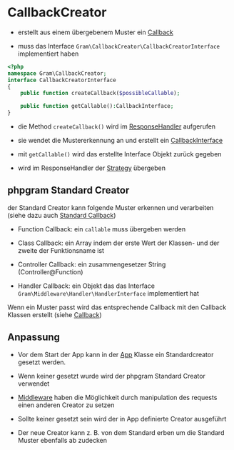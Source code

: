 # CallbackCreator

- erstellt aus einem übergebenem Muster ein [Callback](../Callback/index.md)

- muss das Interface ``Gram\CallbackCreator\CallbackCreatorInterface`` implementiert haben

````php
<?php
namespace Gram\CallbackCreator;
interface CallbackCreatorInterface
{
	public function createCallback($possibleCallable);

	public function getCallable():CallbackInterface;
}
````

- die Method ``createCallback()`` wird im [ResponseHandler](../Middleware/responsehandle.md) aufgerufen

- sie wendet die Mustererkennung an und erstellt ein [CallbackInterface](../Callback/index.md)

- mit ``getCallable()`` wird das erstellte Interface Objekt zurück gegeben

- wird im ResponseHandler der [Strategy](../Strategy/index.md) übergeben

## phpgram Standard Creator

der Standard Creator kann folgende Muster erkennen und verarbeiten (siehe dazu auch [Standard Callback](../Callback/index.md))

- Function Callback: ein ``callable`` muss übergeben werden

- Class Callback: ein Array indem der erste Wert der Klassen- und der zweite der Funktionsname ist

- Controller Callback: ein zusammengesetzer String (Controller@Function)

- Handler Callback: ein Objekt das das Interface ``Gram\Middleware\Handler\HandlerInterface`` implementiert hat

Wenn ein Muster passt wird das entsprechende Callback mit den Callback Klassen erstellt (siehe [Callback](../Callback/index.md))


## Anpassung

- Vor dem Start der App kann in der [App](../App/index.md) Klasse ein Standardcreator gesetzt werden.

- Wenn keiner gesetzt wurde wird der phpgram Standard Creator verwendet

- [Middleware](../Middleware/index.md) haben die Möglichkeit durch manipulation des requests einen anderen Creator zu setzen

- Sollte keiner gesetzt sein wird der in App definierte Creator ausgeführt

- Der neue Creator kann z. B. von dem Standard erben um die Standard Muster ebenfalls ab zudecken